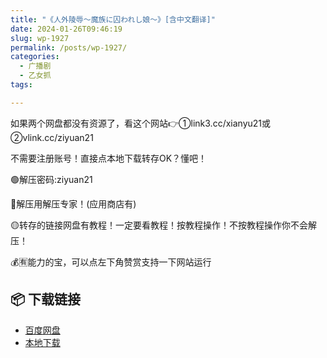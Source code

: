 ```yaml
---
title: "《人外陵辱～魔族に囚われし娘～》[含中文翻译]"
date: 2024-01-26T09:46:19
slug: wp-1927
permalink: /posts/wp-1927/
categories:
  - 广播剧
  - 乙女抓
tags:

---
```


如果两个网盘都没有资源了，看这个网站👉①link3.cc/xianyu21或②vlink.cc/ziyuan21

不需要注册账号！直接点本地下载转存OK？懂吧！

🟢解压密码:ziyuan21

🔵解压用解压专家！(应用商店有)

🟡转存的链接网盘有教程！一定要看教程！按教程操作！不按教程操作你不会解压！

💰🈶能力的宝，可以点左下角赞赏支持一下网站运行

## 📦 下载链接
- [百度网盘](https://blziyuan21.com/pay-download/1927?key=9ed0e86aa1&down_id=0)
- [本地下载](https://blziyuan21.com/pay-download/1927?key=9ed0e86aa1&down_id=1)

